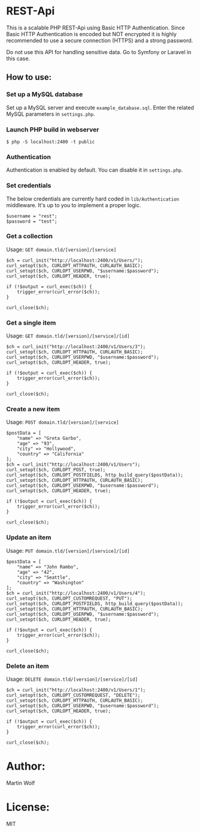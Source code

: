 # REST-Api

This is a scalable PHP REST-Api using Basic HTTP Authentication. Since Basic HTTP Authentication is encoded but NOT encrypted it is highly recommended to use a secure connection (HTTPS) and a strong password.

Do not use this API for handling sensitive data. Go to Symfony or Laravel in this case.

## How to use:

### Set up a MySQL database
Set up a MySQL server and execute `example_database.sql`. Enter the related MySQL parameters in `settings.php`.

### Launch PHP build in webserver
```
$ php -S localhost:2400 -t public
```

### Authentication
Authentication is enabled by default. You can disable it in `settings.php`.

### Set credentials
The below credentials are currently hard coded in `lib/Authentication` middleware. It's up to you to implement a proper logic.
```
$username = "rest";
$password = "test";
```

### Get a collection
Usage: `GET domain.tld/[version]/[service]`
```
$ch = curl_init("http://localhost:2400/v1/Users/");
curl_setopt($ch, CURLOPT_HTTPAUTH, CURLAUTH_BASIC);
curl_setopt($ch, CURLOPT_USERPWD, "$username:$password");
curl_setopt($ch, CURLOPT_HEADER, true);

if (!$output = curl_exec($ch)) {
    trigger_error(curl_error($ch));
}

curl_close($ch);
```

### Get a single item
Usage: `GET domain.tld/[version]/[service]/[id]`
```
$ch = curl_init("http://localhost:2400/v1/Users/3");
curl_setopt($ch, CURLOPT_HTTPAUTH, CURLAUTH_BASIC);
curl_setopt($ch, CURLOPT_USERPWD, "$username:$password");
curl_setopt($ch, CURLOPT_HEADER, true);

if (!$output = curl_exec($ch)) {
    trigger_error(curl_error($ch));
}

curl_close($ch);
```

### Create a new item
Usage: `POST domain.tld/[version]/[service]`
```
$postData = [
    "name" => "Greta Garbo",
    "age" => "93",
    "city" => "Hollywood",
    "country" => "California"
];
$ch = curl_init("http://localhost:2400/v1/Users");
curl_setopt($ch, CURLOPT_POST, true);
curl_setopt($ch, CURLOPT_POSTFIELDS, http_build_query($postData));
curl_setopt($ch, CURLOPT_HTTPAUTH, CURLAUTH_BASIC);
curl_setopt($ch, CURLOPT_USERPWD, "$username:$password");
curl_setopt($ch, CURLOPT_HEADER, true);

if (!$output = curl_exec($ch)) {
    trigger_error(curl_error($ch));
}

curl_close($ch);
```

### Update an item
Usage: `PUT domain.tld/[version]/[service]/[id]`
```
$postData = [
    "name" => "John Rambo",
    "age" => "42",
    "city" => "Seattle",
    "country" => "Washington"
];
$ch = curl_init("http://localhost:2400/v1/Users/4");
curl_setopt($ch, CURLOPT_CUSTOMREQUEST, "PUT");
curl_setopt($ch, CURLOPT_POSTFIELDS, http_build_query($postData));
curl_setopt($ch, CURLOPT_HTTPAUTH, CURLAUTH_BASIC);
curl_setopt($ch, CURLOPT_USERPWD, "$username:$password");
curl_setopt($ch, CURLOPT_HEADER, true);

if (!$output = curl_exec($ch)) {
    trigger_error(curl_error($ch));
}

curl_close($ch);
```

### Delete an item
Usage: `DELETE domain.tld/[version]/[service]/[id]`
```
$ch = curl_init("http://localhost:2400/v1/Users/1");
curl_setopt($ch, CURLOPT_CUSTOMREQUEST, "DELETE");
curl_setopt($ch, CURLOPT_HTTPAUTH, CURLAUTH_BASIC);
curl_setopt($ch, CURLOPT_USERPWD, "$username:$password");
curl_setopt($ch, CURLOPT_HEADER, true);

if (!$output = curl_exec($ch)) {
    trigger_error(curl_error($ch));
}

curl_close($ch);
```

# Author:

Martin Wolf

# License:

MIT
